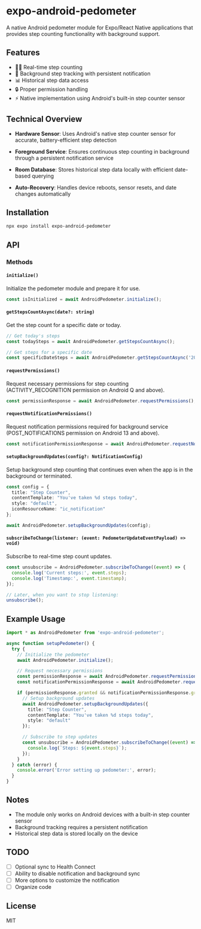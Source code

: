 # expo-android-pedometer

A native Android pedometer module for Expo/React Native applications that provides step counting functionality with background support.

## Features

- 🚶‍♂️ Real-time step counting
- 📱 Background step tracking with persistent notification
- 📊 Historical step data access
- 🔒 Proper permission handling
- ⚡ Native implementation using Android's built-in step counter sensor

## Technical Overview

- **Hardware Sensor**: Uses Android's native step counter sensor for accurate, battery-efficient step detection

- **Foreground Service**: Ensures continuous step counting in background through a persistent notification service

- **Room Database**: Stores historical step data locally with efficient date-based querying

- **Auto-Recovery**: Handles device reboots, sensor resets, and date changes automatically

## Installation

```bash
npx expo install expo-android-pedometer
```
## API

### Methods

#### `initialize()`

Initialize the pedometer module and prepare it for use.

```typescript
const isInitialized = await AndroidPedometer.initialize();
```

#### `getStepsCountAsync(date?: string)`

Get the step count for a specific date or today.

```typescript
// Get today's steps
const todaySteps = await AndroidPedometer.getStepsCountAsync();

// Get steps for a specific date
const specificDateSteps = await AndroidPedometer.getStepsCountAsync('2024-03-15');
```

#### `requestPermissions()`

Request necessary permissions for step counting (ACTIVITY_RECOGNITION permission on Android Q and above).

```typescript
const permissionResponse = await AndroidPedometer.requestPermissions();
```

#### `requestNotificationPermissions()`

Request notification permissions required for background service (POST_NOTIFICATIONS permission on Android 13 and above).

```typescript
const notificationPermissionResponse = await AndroidPedometer.requestNotificationPermissions();
```

#### `setupBackgroundUpdates(config?: NotificationConfig)`

Setup background step counting that continues even when the app is in the background or terminated.

```typescript
const config = {
  title: "Step Counter",
  contentTemplate: "You've taken %d steps today",
  style: "default",
  iconResourceName: "ic_notification"
};

await AndroidPedometer.setupBackgroundUpdates(config);
```

#### `subscribeToChange(listener: (event: PedometerUpdateEventPayload) => void)`

Subscribe to real-time step count updates.

```typescript
const unsubscribe = AndroidPedometer.subscribeToChange((event) => {
  console.log('Current steps:', event.steps);
  console.log('Timestamp:', event.timestamp);
});

// Later, when you want to stop listening:
unsubscribe();
```


## Example Usage

```typescript
import * as AndroidPedometer from 'expo-android-pedometer';

async function setupPedometer() {
  try {
    // Initialize the pedometer
    await AndroidPedometer.initialize();

    // Request necessary permissions
    const permissionResponse = await AndroidPedometer.requestPermissions();
    const notificationPermissionResponse = await AndroidPedometer.requestNotificationPermissions();

    if (permissionResponse.granted && notificationPermissionResponse.granted) {
      // Setup background updates
      await AndroidPedometer.setupBackgroundUpdates({
        title: "Step Counter",
        contentTemplate: "You've taken %d steps today",
        style: "default"
      });

      // Subscribe to step updates
      const unsubscribe = AndroidPedometer.subscribeToChange((event) => {
        console.log(`Steps: ${event.steps}`);
      });
    }
  } catch (error) {
    console.error('Error setting up pedometer:', error);
  }
}
```

## Notes

- The module only works on Android devices with a built-in step counter sensor
- Background tracking requires a persistent notification 
- Historical step data is stored locally on the device

## TODO
- [ ] Optional sync to Health Connect
- [ ] Ability to disable notification and background sync
- [ ] More options to customize the notification
- [ ] Organize code

## License

MIT
